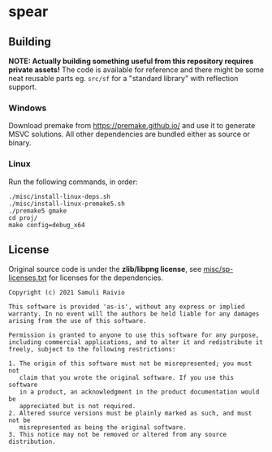 # spear

## Building

**NOTE: Actually building something useful from this repository requires private assets!**
The code is available for reference and there might be some neat reusable parts eg. `src/sf` for
a "standard library" with reflection support.

### Windows

Download premake from https://premake.github.io/ and use it to generate MSVC solutions.
All other dependencies are bundled either as source or binary.

### Linux
Run the following commands, in order:
```shell
./misc/install-linux-deps.sh
./misc/install-linux-premake5.sh 
./premake5 gmake
cd proj/
make config=debug_x64
```

## License

Original source code is under the **zlib/libpng license**, see [misc/sp-licenses.txt](misc/sp-licenses.txt)
for licenses for the dependencies.

```
Copyright (c) 2021 Samuli Raivio

This software is provided 'as-is', without any express or implied
warranty. In no event will the authors be held liable for any damages
arising from the use of this software.

Permission is granted to anyone to use this software for any purpose,
including commercial applications, and to alter it and redistribute it
freely, subject to the following restrictions:

1. The origin of this software must not be misrepresented; you must not
   claim that you wrote the original software. If you use this software
   in a product, an acknowledgment in the product documentation would be
   appreciated but is not required.
2. Altered source versions must be plainly marked as such, and must not be
   misrepresented as being the original software.
3. This notice may not be removed or altered from any source distribution.
```
